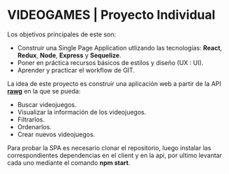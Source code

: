 # **VIDEOGAMES** | Proyecto Individual

Los objetivos principales de este son:
-  Construir una Single Page Application utlizando las tecnologías: **React**, **Redux**, **Node**, **Express** y **Sequelize**.
-  Poner en práctica recursos básicos de estilos y diseño (UX : UI).
-  Aprender y practicar el workflow de GIT.

La idea de este proyecto es construir una aplicación web a partir de la API [**rawg**](https://rawg.io/apidocs) en la que se pueda:
-  Buscar videojuegos.
-  Visualizar la información de los videojuegos.
-  Filtrarlos.
-  Ordenarlos.
-  Crear nuevos videojuegos.

Para probar la SPA es necesario clonar el repositorio, luego instalar las correspondientes dependencias en el client y en la api, por ultimo levantar cada uno mediante el comando **npm start**.




